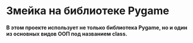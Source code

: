 # Змейка на библиотеке Pygame
#### В этом проекте использует не только библиотека Pygame,  но и один из основных видов ООП под названием class. 
